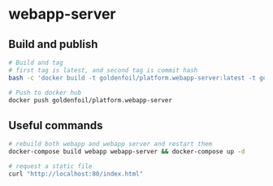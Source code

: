 # webapp-server

## Build and publish

```bash
# Build and tag
# first tag is latest, and second tag is commit hash
bash -c 'docker build -t goldenfoil/platform.webapp-server:latest -t goldenfoil/platform.webapp-server:$(git log -1 --pretty=%h) .'

# Push to docker hub
docker push goldenfoil/platform.webapp-server
```

## Useful commands

```bash
# rebuild both webapp and webapp server and restart them
docker-compose build webapp webapp-server && docker-compose up -d

# request a static file
curl "http://localhost:80/index.html"
```

